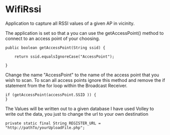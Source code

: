 # WifiRssi
Application to capture all RSSI values of a given AP in vicinity.

The application is set so that a you can use the getAccessPoint() method to connect to an access point of your choosing.

    public boolean getAccessPoint(String ssid) {

        return ssid.equalsIgnoreCase("AccessPoint");

    }
Change the name "AccessPoint" to the name of the access point that you wish to scan.
To scan all access points ignore this method and remove the if statement from the for loop within the Broadcast Receiver.

    if (getAccessPoint(accessPoint.SSID )) {
    }


The Values will be written out to a given database
I have used Volley to write out the data, you just to change the url to your own destination
    
    private static final String REGISTER_URL = "http://pathTo/yourUploadFile.php";

